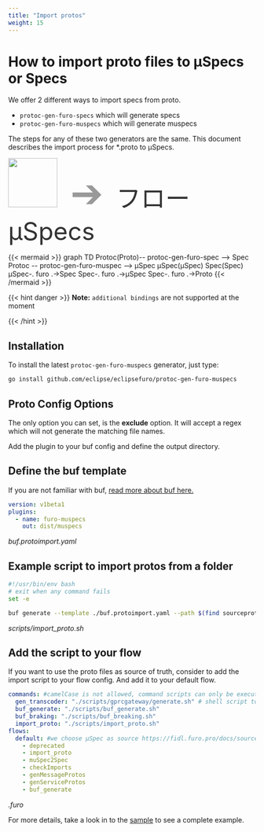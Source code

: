 ```yaml
---
title: "Import protos"
weight: 15
---
```



# How to import proto files to µSpecs or Specs

We offer 2 different ways to import specs from proto. 
- `protoc-gen-furo-specs` which will generate specs 
- `protoc-gen-furo-muspecs` which will generate muspecs

The steps for any of these two generators are the same. 
This document describes the import process for *.proto to µSpecs.


<img src="/protologo.png" style="width: 100px;">
<span style="font-size: 80px; color:#999999">&nbsp;➔&nbsp;</span>
<span style="font-size: 50px; color:#333333">フロー µSpecs</span>



{{< mermaid >}}
graph TD
Protoc(Proto)-- protoc-gen-furo-spec --> Spec
Protoc -- protoc-gen-furo-muspec --> µSpec
µSpec(µSpec)
Spec(Spec)
µSpec-. furo .->Spec
Spec-. furo .->µSpec
Spec-. furo .->Proto
{{< /mermaid >}}


{{< hint danger >}}
**Note:** `additional bindings` are not supported at the moment


{{< /hint >}}

## Installation 

To install the latest `protoc-gen-furo-muspecs` generator, just type:

```bash
go install github.com/eclipse/eclipsefuro/protoc-gen-furo-muspecs
```

## Proto Config Options
The only option you can set, is the **exclude** option. 
It will accept a regex which will not generate the matching file names.

Add the plugin to your buf config and define the output directory.

## Define the buf template
If you are not familiar with buf, [read more about buf here.](https://docs.buf.build/introduction)

```yaml
version: v1beta1
plugins:
  - name: furo-muspecs
    out: dist/muspecs    
```
*buf.protoimport.yaml*


## Example script to import protos from a folder

```bash
#!/usr/bin/env bash
# exit when any command fails
set -e

buf generate --template ./buf.protoimport.yaml --path $(find sourceprotos/ -type d | grep sourceprotos/[^$] | tr '\n' , | sed 's/.$//')
```
*scripts/import_proto.sh*


## Add the script to your flow
If you want to use the proto files as source of truth, consider to add the import script to your flow config. 
And add it to your default flow. 


```yaml
commands: #camelCase is not allowed, command scripts can only be executed from a flow
  gen_transcoder: "./scripts/gprcgateway/generate.sh" # shell script to generate a half grpc gateway
  buf_generate: "./scripts/buf_generate.sh"
  buf_braking: "./scripts/buf_breaking.sh"
  import_proto: "./scripts/import_proto.sh"
flows:
  default: #we choose µSpec as source https://fidl.furo.pro/docs/sourceoftruth/#%C2%B5spec-as-source
    - deprecated
    - import_proto
    - muSpec2Spec
    - checkImports
    - genMessageProtos
    - genServiceProtos
    - buf_generate
```
*.furo*

For more details, take a look in to the [sample](https://github.com/eclipse/eclipsefuro/tree/main/protoc-gen-furo-muspecs/sample) to see a complete example.